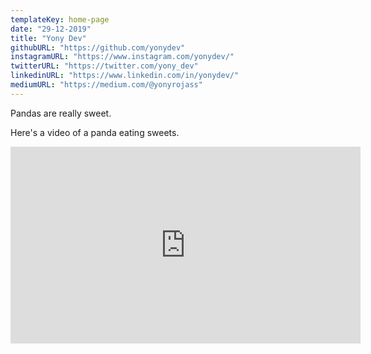 ```yaml
---
templateKey: home-page
date: "29-12-2019"
title: "Yony Dev"
githubURL: "https://github.com/yonydev"
instagramURL: "https://www.instagram.com/yonydev/"
twitterURL: "https://twitter.com/yony_dev"
linkedinURL: "https://www.linkedin.com/in/yonydev/"
mediumURL: "https://medium.com/@yonyrojass"
---
```


Pandas are really sweet.

Here's a video of a panda eating sweets.

<iframe width="560" height="315" src="https://www.youtube.com/embed/4n0xNbfJLR8" frameborder="0" allowfullscreen></iframe>